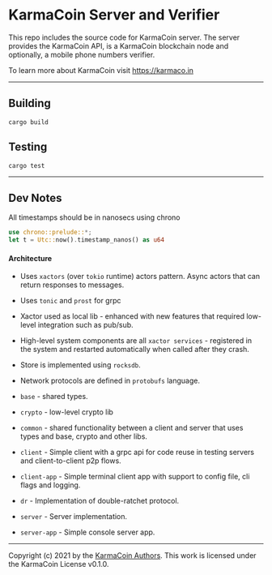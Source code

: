 # KarmaCoin Server and Verifier
This repo includes the source code for KarmaCoin server. The server provides the KarmaCoin API, is a KarmaCoin blockchain node and optionally, a mobile phone numbers verifier.

To learn more about KarmaCoin visit https://karmaco.in

---

## Building
```cargo build```

## Testing
```cargo test```

---

## Dev Notes

All timestamps should be in nanosecs using chrono

```rust
use chrono::prelude::*;
let t = Utc::now().timestamp_nanos() as u64
```

#### Architecture

- Uses `xactors` (over `tokio` runtime) actors pattern. Async actors that can return responses to messages.
- Uses `tonic` and `prost` for grpc
- Xactor used as local lib - enhanced with new features that required low-level integration such as pub/sub.
- High-level system components are all `xactor services` - registered in the system and restarted automatically when called after they crash.
- Store is implemented using `rocksdb`.
- Network protocols are defined in `protobufs` language.

- `base` - shared types.
- `crypto` - low-level crypto lib
- `common` - shared functionality between a client and server that uses types and base, crypto and other libs.
- `client` - Simple client with a grpc api for code reuse in testing servers and client-to-client p2p flows.
- `client-app` - Simple terminal client app with support to config file, cli flags and logging.
- `dr` - Implementation of double-ratchet protocol.
- `server` - Server implementation.
- `server-app` - Simple console server app.

---

Copyright (c) 2021 by the [KarmaCoin Authors](https://github.com/). This work is licensed under the KarmaCoin License v0.1.0.




